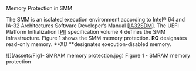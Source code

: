 <!--- @file

  Memory Protection in SMM.md for 
    A Tour Beyond BIOS - Memory Protection in UEFI BIOS

  Copyright (c) 2017, Intel Corporation. All rights reserved.<BR>
  Redistribution and use in source (original document form) and 'compiled'
  forms (converted to PDF, epub, HTML and other formats) with or without
  modification, are permitted provided that the following conditions are met:
  1) Redistributions of source code (original document form) must retain the
     above copyright notice, this list of conditions and the following
     disclaimer as the first lines of this file unmodified.
  2) Redistributions in compiled form (transformed to other DTDs, converted to
     PDF, epub, HTML and other formats) must reproduce the above copyright
     notice, this list of conditions and the following disclaimer in the
     documentation and/or other materials provided with the distribution.
  THIS DOCUMENTATION IS PROVIDED BY TIANOCORE PROJECT "AS IS" AND ANY EXPRESS OR
  IMPLIED WARRANTIES, INCLUDING, BUT NOT LIMITED TO, THE IMPLIED WARRANTIES OF
  MERCHANTABILITY AND FITNESS FOR A PARTICULAR PURPOSE ARE DISCLAIMED. IN NO
  EVENT SHALL TIANOCORE PROJECT  BE LIABLE FOR ANY DIRECT, INDIRECT, INCIDENTAL,
  SPECIAL, EXEMPLARY, OR CONSEQUENTIAL DAMAGES (INCLUDING, BUT NOT LIMITED TO,
  PROCUREMENT OF SUBSTITUTE GOODS OR SERVICES; LOSS OF USE, DATA, OR PROFITS;
  OR BUSINESS INTERRUPTION) HOWEVER CAUSED AND ON ANY THEORY OF LIABILITY,
  WHETHER IN CONTRACT, STRICT LIABILITY, OR TORT (INCLUDING NEGLIGENCE OR
  OTHERWISE) ARISING IN ANY WAY OUT OF THE USE OF THIS DOCUMENTATION, EVEN IF
  ADVISED OF THE POSSIBILITY OF SUCH DAMAGE.

-->

#Memory Protection in SMM

The SMM is an isolated execution environment according to Intel® 64 and IA-32 Architectures Software Developer’s Manual [[IA32SDM][1]]. The UEFI Platform Initialization [[PI][2]] specification volume 4 defines the SMM infrastructure. Figure 1 shows the SMM memory protection. **RO** designates read-only memory. **XD **designates execution-disabled memory.

![](/assets/Fig1- SMRAM memory protection.jpg)
Figure 1 - SMRAM memory protection

[1]: https://software.intel.com/en-us/articles/intel-sdm "IA32SDM"
[2]: http://uefi.org "PI Spec"



[3]: https://msdn.microsoft.com/en-us/library/windows/hardware/dn495660(v=vs.85).aspx#wsmt "WindowsWSMT"

[4]: http://download.microsoft.com/download/1/8/A/18A21244-EB67-4538-BAA2-1A54E0E490B6/WSMT.docx "WindowsWSMT docx"
[5]: https://msdn.microsoft.com/en-us/library/windows/hardware/dn614617 "MicrosoftHV"
[6]: https://github.com/tianocore-docs/Docs/raw/master/White_Papers/A_Tour_Beyond_BIOS_Secure_SMM_Communication.pdf "SecureSmmComm"


[7]: https://en.wikipedia.org/wiki/Address_space_layout_randomization "ASLR"

[8]: https://en.wikipedia.org/wiki/Return-oriented_programming "ROP"



 
